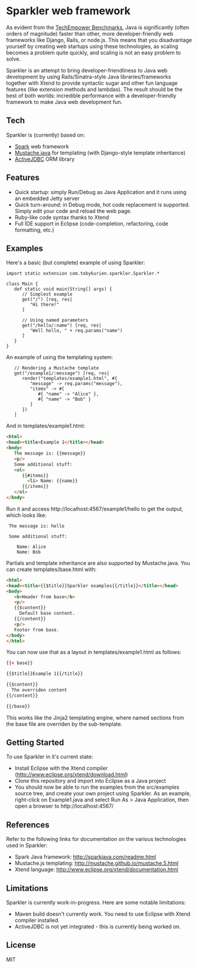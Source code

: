 Sparkler web framework
======================

As evident from the [TechEmpower Benchmarks], Java is significantly (often orders of magnitude) 
faster than other, more developer-friendly web frameworks like Django, Rails, or node.js. 
This means that you disadvantage yourself by creating web startups using these technologies, 
as scaling becomes a problem quite quickly, and scaling is not an easy problem to solve.

Sparkler is an attempt to bring developer-friendliness to Java web development by 
using Rails/Sinatra-style Java libraries/frameworks together with Xtend to provide 
syntactic sugar and other fun language features (like extension methods and lambdas). 
The result should be the best of both worlds: incredible performance with a 
developer-friendly framework to make Java web development fun.

Tech
-----------

Sparkler is (currently) based on:

* [Spark] web framework
* [Mustache.java] for templating (with Django-style template inheritance)
* [ActiveJDBC] ORM library

Features
------------

* Quick startup: simply Run/Debug as Java Application and it runs using an embedded Jetty server
* Quick turn-around: in Debug mode, hot code replacement is supported. Simply edit your code and reload the web page.
* Ruby-like code syntax thanks to Xtend
* Full IDE support in Eclipse (code-completion, refactoring, code formatting, etc.)

Examples
------------

Here's a basic (but complete) example of using Sparkler:

```xtend
import static extension com.tobykurien.sparkler.Sparkler.*

class Main {
   def static void main(String[] args) {
      // Simplest example
      get("/") [req, res|
         "Hi there!"
      ]
      
      // Using named parameters
      get("/hello/:name") [req, res|
         "Well hello, " + req.params("name")
      ]
   }
}
```

An example of using the templating system:
```xtend
   // Rendering a Mustache template
   get("/example1/:message") [req, res|
      render("templates/example1.html", #{ 
         "message" -> req.params("message"),
         "items" -> #[
            #{ "name" -> "Alice" },
            #{ "name" -> "Bob" }
         ] 
      })
   ]
```

And in templates/example1.html:
```html
<html>
<head><title>Example 1</title></head>
<body>
   The message is: {{message}}
   <p/>
   Some additional stuff:
   <ol>
      {{#items}}
        <li> Name: {{name}}
      {{/items}}
   </ol>
</body>
```

Run it and access http://localhost:4567/example1/hello to get the output, 
which looks like:
```text
 The message is: hello

 Some additional stuff:

    Name: Alice
    Name: Bob 
```

Partials and template inheritance are also supported by Mustache.java. You can 
create templates/base.html with:
```html
<html>
<head><title>{{$title}}Sparkler examples{{/title}}</title></head>
<body>
   <b>Header from base</b>
   <p/>
   {{$content}}
     Default base content.
   {{/content}}
   <p/>
   Footer from base.
</body>
</html>
```

You can now use that as a layout in templates/example1.html as follows:
```html
{{< base}}

{{$title}}Example 1{{/title}}

{{$content}}
  The overriden content
{{/content}}

{{/base}}
```

This works like the Jinja2 templating engine, where named sections from the base file 
are overriden by the sub-template.

Getting Started
----------------

To use Sparkler in it's current state: 

* Install Eclipse with the Xtend compiler (http://www.eclipse.org/xtend/download.html)
* Clone this repository and import into Eclipse as a Java project
* You should now be able to run the examples from the src/examples source tree, and 
  create your own project using Sparkler. As an example, right-click on Example1.java
  and select Run As > Java Application, then open a browser to http://localhost:4567/

References
------------

Refer to the following links for documentation on the various technologies used in 
Sparkler:

* Spark Java framework: http://sparkjava.com/readme.html
* Mustache.js templating: http://mustache.github.io/mustache.5.html
* Xtend language: http://www.eclipse.org/xtend/documentation.html

Limitations
-------------

Sparkler is currently work-in-progress. Here are some notable limitations:

* Maven build doesn't currently work. You need to use Eclipse with Xtend compiler installed.
* ActiveJDBC is not yet integrated - this is currently being worked on. 

License
----------

MIT


  [TechEmpower Benchmarks]: http://www.techempower.com/benchmarks/
  [Xtend]: http://xtend-lang.org
  [Spark]: http://sparkjava.com
  [Mustache.java]: https://github.com/spullara/mustache.java
  [activejdbc]: https://code.google.com/p/activejdbc/
